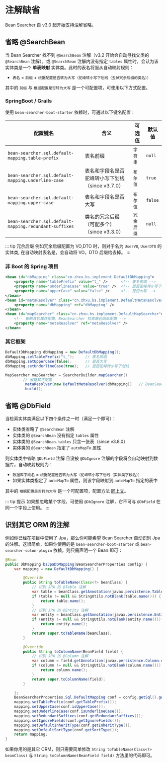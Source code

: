 # 注解缺省

Bean Searcher 自 v3.0 起开始支持注解省略。

## 省略 @SearchBean

当 Bean Searcher 找不到 `@SearchBean` 注解（v3.2 开始会自动寻找父类的 `@SearchBean` 注解），或 `@SearchBean` 注解内没有指定 `tables` 属性时，会认为该实体类是一个 **单表映射** 实体类。此时的表名将服从自动映射规则：

* `表名` =  `前缀` + `根据配置是否转为大写（驼峰转小写下划线（去掉冗余后缀的类名））`

其中的 `前缀` 与 `根据配置是否转为大写` 是一个可配置项，可使用以下方式配置。

### SpringBoot / Grails

使用 `bean-searcher-boot-starter` 依赖时，可通过以下键名配置：

配置键名 | 含义 | 可选值 | 默认值
-|-|-|-
`bean-searcher.sql.default-mapping.table-prefix` | 表名前缀 | `字符串` | `null`
`bean-searcher.sql.default-mapping.underline-case` | 表名和字段名是否驼峰转小写下划线（since v3.7.0） | `布尔值` | `true`
`bean-searcher.sql.default-mapping.upper-case` | 表名和字段名是否大写 | `布尔值` | `false`
`bean-searcher.sql.default-mapping.redundant-suffixes` | 类名的冗余后缀（可配多个）（since v3.3.0） | `冗余后缀` | `null`

::: tip 冗余后缀
例如冗余后缀配置为 VO,DTO 时，则对于名为 `UserVO`, `UserDTO` 的实体类, 在自动映射表名是，会自动将 VO，DTO 后缀给去掉。
:::

### 非 Boot 的 Spring 项目

```xml
<bean id="dbMapping" class="cn.zhxu.bs.implement.DefaultDbMapping">
    <property name="tablePrefix" value="t_" />      <!-- 表名前缀 -->
    <property name="underlineCase" value="true" />  <!-- 是否驼峰转小写下划线 -->
    <property name="upperCase" value="false" />     <!-- 是否大写 -->
</bean>
<bean id="metaResolver" class="cn.zhxu.bs.implement.DefaultMetaResolver">
    <property name="dbMapping" ref="dbMapping" />
</bean>
<bean id="mapSearcher" class="cn.zhxu.bs.implement.DefaultMapSearcher">
    <!-- 省略其它属性配置，BeanSearcher 检索器也同此配置 -->
    <property name="metaResolver" ref="metaResolver" />
</bean>
```

### 其它框架

```java
DefaultDbMapping dbMapping = new DefaultDbMapping();
dbMapping.setTablePrefix("t_");     // 表名前缀
dbMapping.setUpperCase(false);      // 是否大写
dbMapping.setUnderlineCase(true);   // 是否驼峰转小写下划线

MapSearcher mapSearcher = SearcherBuilder.mapSearcher()
        // 省略其它配置
        .metaResolver(new DefaultMetaResolver(dbMapping))   // BeanSearcher 检索器也同此配置
        .build();
```

## 省略 @DbField

当检索实体类满足以下四个条件之一时（满足一个即可）：

* 实体类省略了 `@SearchBean` 注解
* 实体类的 `@SearchBean` 没有指定 `tables` 属性
* 实体类的 `@SearchBean.tables` 只含一张表（since v3.8.0）
* 实体类的 `@SearchBean` 指定了 `autoMapTo` 属性

则实体类中省略 `@DbField` 注解 且没被 `@DbIgnore` 注解的字段将会自动映射到数据库，自动映射规则为：

* `数据库字段名` = `根据配置是否转为大写（驼峰转小写下划线（实体类字段名））`
* 如果实体类指定了 `autoMapTo` 属性，则该字段映射到 `autoMapTo` 指定的表中

其中的 `根据配置是否转为大写` 是一个可配置项，配置方法 [同上文](/guide/latest/bean.html#省略-searchbean)。

::: tip 提示
如果想忽略某个字段，可使用 `@DbIgnore` 注解，它不可与 `@DbField` 在同一个字段上使用。
:::

## 识别其它 ORM 的注解

例如你已经在项目中使用了 Jpa，那么你可能希望 Bean Searcher 自动识别 Jpa 的注解。这很简单，如果你使用的是 `bean-searcher-boot-starter` 或 `bean-searcher-solon-plugin` 依赖，则只需声明一个 Bean 即可：

```java
@Bean
public DbMapping bsJpaDbMapping(BeanSearcherProperties config) {
    var mapping = new DefaultDbMapping() {

        @Override
        public String toTableName(Class<?> beanClass) {
            // 识别 JPA 的 @Table 注解
            var table = beanClass.getAnnotation(javax.persistence.Table.class);
            if (table != null && StringUtils.notBlank(table.name())) {
                return table.name();
            }
            // 识别 JPA 的 @Entity 注解
            var entity = beanClass.getAnnotation(javax.persistence.Entity.class);
            if (entity != null && StringUtils.notBlank(entity.name())) {
                return entity.name();
            }
            return super.toTableName(beanClass);
        }

        @Override
        public String toColumnName(BeanField field) {
            // 识别 JPA 的 @Column 注解
            var column = field.getAnnotation(javax.persistence.Column.class);
            if (column != null && StringUtils.notBlank(column.name())) {
                return column.name();
            }
            return super.toColumnName(field);
        }

    };
    BeanSearcherProperties.Sql.DefaultMapping conf = config.getSql().getDefaultMapping();
    mapping.setTablePrefix(conf.getTablePrefix());
    mapping.setUpperCase(conf.isUpperCase());
    mapping.setUnderlineCase(conf.isUnderlineCase());
    mapping.setRedundantSuffixes(conf.getRedundantSuffixes());
    mapping.setIgnoreFields(conf.getIgnoreFields());
    mapping.setDefaultInheritType(conf.getInheritType());
    mapping.setDefaultSortType(conf.getSortType());
    return mapping;
}
```

如果你用的是其它 ORM，则只需要简单修改 `String toTableName(Class<?> beanClass)` 与 `String toColumnName(BeanField field)` 方法里的代码即可。

